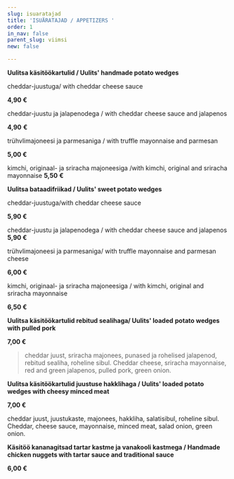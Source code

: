 ```yaml
---
slug: isuaratajad
title: 'ISUÄRATAJAD / APPETIZERS '
order: 1
in_nav: false
parent_slug: viimsi
new: false

---
```

> 

**Uulitsa käsitöökartulid / Uulits' handmade potato wedges**

cheddar-juustuga/ with cheddar cheese sauce

**4,90 €**

<span class="spicy"></span> cheddar-juustu ja jalapenodega  / with cheddar cheese sauce and jalapenos

**4,90** **€**

trühvlimajoneesi ja parmesaniga / with truffle mayonnaise and parmesan

**5,00 €**

kimchi, originaal- ja sriracha majoneesiga /with kimchi, original and sriracha mayonnaise  **5,50** **€**<span class="spicy"></span>

**Uulitsa bataadifriikad / Uulits' sweet potato wedges**

cheddar-juustuga/with cheddar cheese sauce

**5,90 €**

cheddar-juustu ja jalapenodega  / with cheddar cheese sauce and jalapenos **5,90 €** <span class="spicy"></span>

trühvlimajoneesi ja parmesaniga/ with truffle mayonnaise and parmesan cheese

**6,00 €**

kimchi, originaal- ja sriracha majoneesiga / with kimchi, original and sriracha mayonnaise

**6,50 €** <span class="spicy"></span>

**Uulitsa käsitöökartulid rebitud sealihaga/ Uulits' loaded**  **potato wedges with pulled pork**

**7,00 €**

<div class="ellipsis"></div>

> <span class="koostis">cheddar juust, sriracha majonees, punased ja rohelised jalapenod, rebitud sealiha, roheline sibul. Cheddar cheese, sriracha mayonnaise, red and green jalapenos, pulled pork, green onion.
>
> <span class="spicy"></span>

**Uulitsa käsitöökartulid juustuse hakklihaga / Uulits' loaded potato wedges with cheesy minced meat**

**7,00 €**

<span class="koostis">cheddar juust, juustukaste, majonees, hakkliha, salatisibul, roheline sibul. Cheddar, cheese sauce, mayonnaise, minced meat, salad onion, green onion.

**Käsitöö kananagitsad tartar kastme ja vanakooli kastmega / Handmade chicken nuggets with tartar sauce and traditional sauce**

**6,00 €**